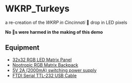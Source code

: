 # WKRP_Turkeys
a re-creation of the *WKRP in Cincinnati* 🦃 drop in LED pixels

**No 🦃s were harmed in the making of this demo**

## Equipment

* [32x32 RGB LED Matrix Panel](https://chicagodist.com/products/32x32-rgb-led-matrix-panel-6mm-pitch)
* [Nootropic RGB Matrix Backpack](https://chicagodist.com/products/rgb-matrix-backpack-kit-v2)
* [5V 2A \(2000mA\) switching power supply](https://chicagodist.com/products/5v-2a-2000ma-switching-power-supply)
* [FTDI Serial TTL\-232 USB Cable](https://chicagodist.com/products/ftdi-serial-ttl-232-usb-cable)


